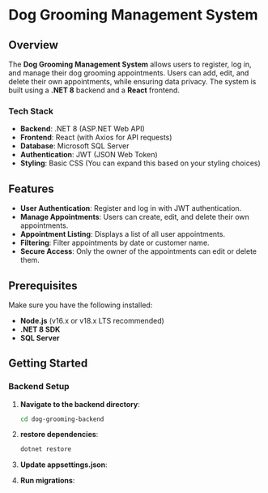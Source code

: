 # Dog Grooming Management System

## Overview

The **Dog Grooming Management System** allows users to register, log in, and manage their dog grooming appointments. Users can add, edit, and delete their own appointments, while ensuring data privacy. The system is built using a **.NET 8** backend and a **React** frontend.

### Tech Stack

- **Backend**: .NET 8 (ASP.NET Web API)
- **Frontend**: React (with Axios for API requests)
- **Database**: Microsoft SQL Server
- **Authentication**: JWT (JSON Web Token)
- **Styling**: Basic CSS (You can expand this based on your styling choices)

## Features

- **User Authentication**: Register and log in with JWT authentication.
- **Manage Appointments**: Users can create, edit, and delete their own appointments.
- **Appointment Listing**: Displays a list of all user appointments.
- **Filtering**: Filter appointments by date or customer name.
- **Secure Access**: Only the owner of the appointments can edit or delete them.


## Prerequisites

Make sure you have the following installed:

- **Node.js** (v16.x or v18.x LTS recommended)
- **.NET 8 SDK**
- **SQL Server**

## Getting Started

### Backend Setup

1. **Navigate to the backend directory**:

   ```bash
   cd dog-grooming-backend
2. **restore dependencies**:

   ```bash
   dotnet restore
3. **Update appsettings.json**:

4.  **Run migrations**:

